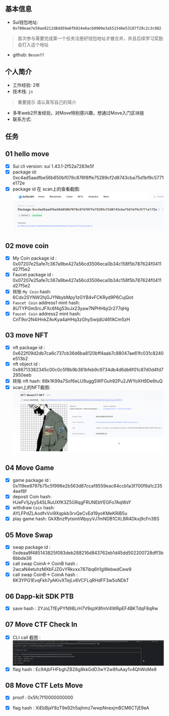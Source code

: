## 基本信息
- Sui钱包地址: `0x700eae7e59ae8212d8dd59a6fb924e6acb0909e3a551546e53187f29c2c3c982`
> 首次参与需要完成第一个任务注册好钱包地址才被合并，并且后续学习奖励会打入这个地址
- github: `Beson77`

## 个人简介
- 工作经验: 2年
- 技术栈: `js`
> 重要提示 请认真写自己的简介
- 多年web2开发经验，对Move特别感兴趣，想通过Move入门区块链
- 联系方式: 

## 任务

##   01 hello move  
- [x] Sui cli version: sui 1.43.1-2f52a7283e5f
- [x] package id: 0xc4ad5aadfbe56b850bf078c876f8ffe75289cf2d8743cba75d1bf9c5771e172e
- [x] package id 在 scan上的查看截图:![Scan截图](./images/task1.png)

##   02 move coin
- [x] My Coin package id : 0x07207e25afe7c367a9be427a56cd3506eca0b34c158f5b787624f0411d27f5e2
- [x] Faucet package id : 0x07207e25afe7c367a9be427a56cd3506eca0b34c158f5b787624f0411d27f5e2
- [x] 转账 `My Coin` hash: 6Cdx2SYNW2hjGJYNbybMpy1zGYB4vFCKRyd9P6CujQot
- [x] `Faucet Coin` address1 mint hash: 8UTYPGmSrcJFXc6f4g53oJx23yaw7NPHHbji2r277qHg
- [x] `Faucet Coin` address2 mint hash: CnT9or2N4iHnkZAvKya4aHHq3zGhySwijdU46fACm5zH

##   03 move NFT
- [x] nft package id : 0x622f09d2db7ca6c737cb36d6ba8120bff4aab7c88047ae61fc031c8240e513b2
- [x] nft object id : 0x86713382345c00c0c5f8b9b381bfeb9c9734db4d6db6f01c87d0d4fd72950eeb
- [x] 转账 nft  hash: 88k1K99a7Sof6eLU9uggSWFGuh92Pu2JWYoXH9De6tuQ
- [x] scan上的NFT截图:![Scan截图](./images/task3.png)

##   04 Move Game
- [x] game package id : 0x119ee8797b75c5f996e2b563d87ccaf8559eac84ccb1a3f700f9a1c2354eef8f
- [x] deposit Coin hash: HJeFv1jJyyS4SLRuUXfK3Z5GRqgFRUNEbYEGFo7AqWsY
- [x] withdraw `Coin` hash: AYLFPdZLAodfvVvi9Xqpkb3rvQeCvEd19yoKMeKRiB5u
- [x] play game hash: GkXBnzffytsintiWpyyVJ7mNDB1CXLBR4Dkxj9cFn3BS

##   05 Move Swap
- [x] swap package id : 0xdeaa9f485143825f083deb288216d843762eb1d45dd502200728dff3b6bbde38
- [x] call swap CoinA-> CoinB  hash : 2wcaN4etuhzMXbFJZGvYRkvxx787ibq6h1gWebwdCew9
- [x] call swap CoinB-> CoinA  hash : 6K3YPG1EvqFkh7yAKivXTejLv6VCFLqRHdFF3w5oNDkT

##   06 Dapp-kit SDK PTB
- [x] save hash : 2YJoLTfEyPYN98LrH7V9qzK8fmV4WRpEF4BKTdqF8qRw

##   07 Move CTF Check In
- [x] CLI call 截图 : ![截图](./images/task7.png)
- [x] flag hash : Ec9AjbFHFbghZB28g9kkGdD3wY2w8fuAay1v4QhWoMe8

##   08 Move CTF Lets Move
- [x] proof : 0x5fc7f10000000000
- [x] flag hash : XiEbBjaY8zT9e92h5ajhmz7wwpNnexjmBCM6CTjE9eA


